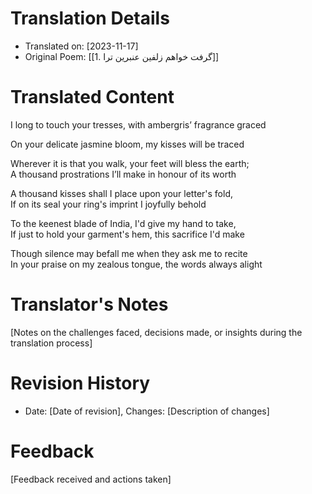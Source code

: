 # Translation Details
- Translated on: [2023-11-17]
- Original Poem: [[1. گرفت خواهم زلفین عنبرین ترا]]

# Translated Content

I long to touch your tresses, with ambergris’ fragrance graced  

On your delicate jasmine bloom, my kisses will be traced

Wherever it is that you walk, your feet will bless the earth;  
A thousand prostrations I’ll make in honour of its worth

A thousand kisses shall I place upon your letter's fold,  
If on its seal your ring's imprint I joyfully behold

To the keenest blade of India, I'd give my hand to take,  
If just to hold your garment's hem, this sacrifice I'd make   

Though silence may befall me when they ask me to recite   
In your praise on my zealous tongue, the words always alight  



# Translator's Notes
[Notes on the challenges faced, decisions made, or insights during the translation process]

# Revision History
- Date: [Date of revision], Changes: [Description of changes]

# Feedback
[Feedback received and actions taken]

